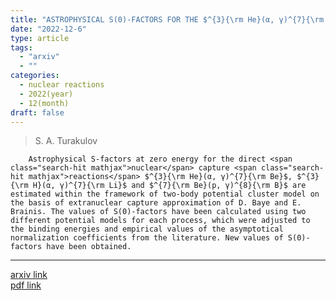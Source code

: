 ```yaml
---
title: "ASTROPHYSICAL S(0)-FACTORS FOR THE $^{3}{\rm He}(α, γ)^{7}{\rm Be}$, $^{3}{\rm H}(α, γ)^{7}{\rm Li}$ and $^{7}{\rm Be}(p, γ)^{8}{\rm B}$ DIRECT CAPTURE PROCESSES IN A POTENTIAL MODEL"
date: "2022-12-6"
type: article
tags:
  - "arxiv"
  - ""
categories:
  - nuclear reactions
  - 2022(year)
  - 12(month)
draft: false
---
```


>  S. A. Turakulov

        Astrophysical S-factors at zero energy for the direct <span class="search-hit mathjax">nuclear</span> capture <span class="search-hit mathjax">reactions</span> $^{3}{\rm He}(α, γ)^{7}{\rm Be}$, $^{3}{\rm H}(α, γ)^{7}{\rm Li}$ and $^{7}{\rm Be}(p, γ)^{8}{\rm B}$ are estimated within the framework of two-body potential cluster model on the basis of extranuclear capture approximation of D. Baye and E. Brainis. The values of S(0)-factors have been calculated using two different potential models for each process, which were adjusted to the binding energies and empirical values of the asymptotical normalization coefficients from the literature. New values of S(0)-factors have been obtained.

---

[arxiv link](https://arxiv.org/abs/2212.00318)  
[pdf link](https://arxiv.org/pdf/2212.00318)